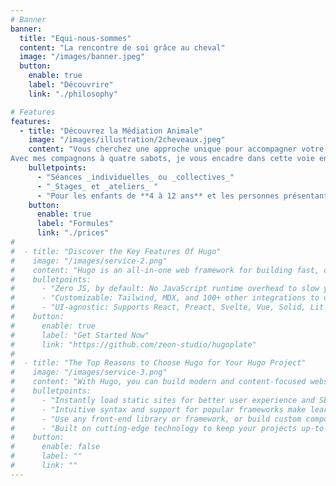 ```yaml
---
# Banner
banner:
  title: "Equi-nous-sommes"
  content: "La rencontre de soi grâce au cheval"
  image: "/images/banner.jpeg"
  button:
    enable: true
    label: "Découvrire"
    link: "./philosophy"

# Features
features:
  - title: "Découvrez la Médiation Animale"
    image: "/images/illustration/2cheveaux.jpeg"
    content: "Vous cherchez une approche unique pour accompagner votre enfant dans son développement ? Ou peut-être êtes-vous à la recherche d'une expérience enrichissante pour vous-même ou un proche présentant un handicap ?
Avec mes compagnons à quatre sabots, je vous encadre dans cette voie en prenant le temps de se rencontrer, d'apprendre à se connaître et de découvrir ensemble de nouvelles façons de se comprendre !"
    bulletpoints:
      - "Séances _individuelles_ ou _collectives_"
      - "_Stages_ et _ateliers_ "
      - "Pour les enfants de **4 à 12 ans** et les personnes présentant un **handicap**"
    button:
      enable: true
      label: "Formules"
      link: "./prices"
#
#  - title: "Discover the Key Features Of Hugo"
#    image: "/images/service-2.png"
#    content: "Hugo is an all-in-one web framework for building fast, content-focused websites. It offers a range of exciting features for developers and website creators. Some of the key features are:"
#    bulletpoints:
#      - "Zero JS, by default: No JavaScript runtime overhead to slow you down."
#      - "Customizable: Tailwind, MDX, and 100+ other integrations to choose from."
#      - "UI-agnostic: Supports React, Preact, Svelte, Vue, Solid, Lit and more."
#    button:
#      enable: true
#      label: "Get Started Now"
#      link: "https://github.com/zeon-studio/hugoplate"
#
#  - title: "The Top Reasons to Choose Hugo for Your Hugo Project"
#    image: "/images/service-3.png"
#    content: "With Hugo, you can build modern and content-focused websites without sacrificing performance or ease of use."
#    bulletpoints:
#      - "Instantly load static sites for better user experience and SEO."
#      - "Intuitive syntax and support for popular frameworks make learning and using Hugo a breeze."
#      - "Use any front-end library or framework, or build custom components, for any project size."
#      - "Built on cutting-edge technology to keep your projects up-to-date with the latest web standards."
#    button:
#      enable: false
#      label: ""
#      link: ""
---
```

